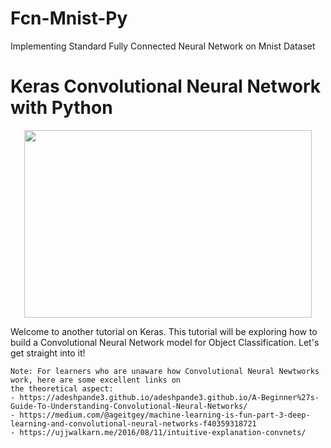 # Fcn-Mnist-Py
Implementing Standard Fully Connected Neural Network on Mnist Dataset

# Keras Convolutional Neural Network with Python
<p align="center">
  <img width="460" height="300" src="https://upload.wikimedia.org/wikipedia/commons/c/c9/Keras_Logo.jpg">
</p>

Welcome to another tutorial on Keras. This tutorial will be exploring how to build a Convolutional Neural Network model for Object Classification. Let's get straight into it!

```
Note: For learners who are unaware how Convolutional Neural Newtworks work, here are some excellent links on 
the theoretical aspect:
- https://adeshpande3.github.io/adeshpande3.github.io/A-Beginner%27s-Guide-To-Understanding-Convolutional-Neural-Networks/
- https://medium.com/@ageitgey/machine-learning-is-fun-part-3-deep-learning-and-convolutional-neural-networks-f40359318721
- https://ujjwalkarn.me/2016/08/11/intuitive-explanation-convnets/
